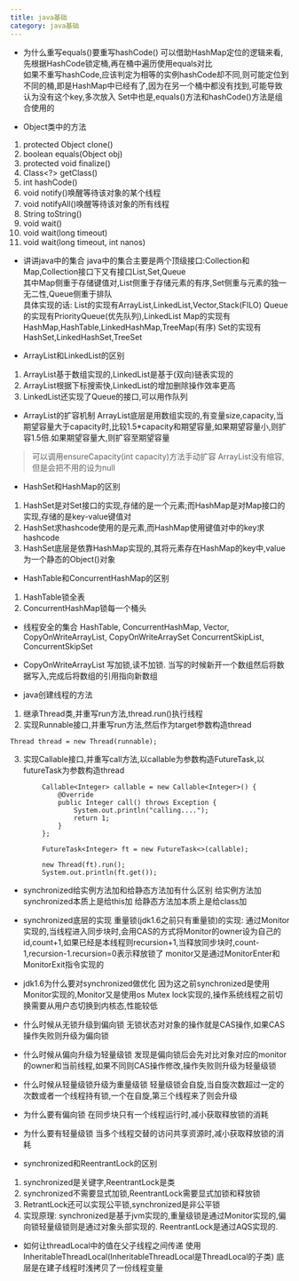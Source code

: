 ```yaml
---
title: java基础
category: java基础
---
```

- 为什么重写equals()要重写hashCode()
可以借助HashMap定位的逻辑来看,先根据HashCode锁定桶,再在桶中遍历使用equals对比  
如果不重写hashCode,应该判定为相等的实例hashCode却不同,则可能定位到不同的桶,即是HashMap中已经有了,因为在另一个桶中都没有找到,可能导致认为没有这个key,多次放入
Set中也是,equals()方法和hashCode()方法是组合使用的

- Object类中的方法
1. protected Object clone()
2. boolean equals(Object obj)
3. protected void finalize()
4. Class<?> getClass()
5. int hashCode()
6. void notify()唤醒等待该对象的某个线程
7. void notifyAll()唤醒等待该对象的所有线程
8. String toString()
9. void wait()
10. void wait(long timeout)
11. void wait(long timeout, int nanos)

- 讲讲java中的集合
java中的集合主要是两个顶级接口:Collection和Map,Collection接口下又有接口List,Set,Queue  
其中Map侧重于存储键值对,List侧重于存储元素的有序,Set侧重与元素的独一无二性,Queue侧重于排队  
具体实现的话:
List的实现有ArrayList,LinkedList,Vector,Stack(FILO)
Queue的实现有PriorityQueue(优先队列),LinkedList
Map的实现有HashMap,HashTable,LinkedHashMap,TreeMap(有序)
Set的实现有HashSet,LinkedHashSet,TreeSet

- ArrayList和LinkedList的区别
1. ArrayList基于数组实现的,LinkedList是基于(双向)链表实现的
2. ArrayList根据下标搜索快,LinkedList的增加删除操作效率更高
3. LinkedList还实现了Queue的接口,可以用作队列

- ArrayList的扩容机制
ArrayList底层是用数组实现的,有变量size,capacity,当期望容量大于capacity时,比较1.5*capacity和期望容量,如果期望容量小,则扩容1.5倍.如果期望容量大,则扩容至期望容量
> 可以调用ensureCapacity(int capacity)方法手动扩容
ArrayList没有缩容,但是会把不用的设为null

- HashSet和HashMap的区别
1. HashSet是对Set接口的实现,存储的是一个元素;而HashMap是对Map接口的实现,存储的是key-value键值对
2. HashSet求hashcode使用的是元素,而HashMap使用键值对中的key求hashcode
3. HashSet底层是依靠HashMap实现的,其将元素存在HashMap的key中,value为一个静态的Object()对象

- HashTable和ConcurrentHashMap的区别
1. HashTable锁全表
2. ConcurrentHashMap锁每一个桶头

- 线程安全的集合
HashTable, ConcurrentHashMap, Vector, CopyOnWriteArrayList, CopyOnWriteArraySet
ConcurrentSkipList, ConcurrentSkipSet

- CopyOnWriteArrayList
写加锁,读不加锁. 当写的时候新开一个数组然后将数据写入,完成后将数组的引用指向新数组


- java创建线程的方法
1. 继承Thread类,并重写run方法,thread.run()执行线程
2. 实现Runnable接口,并重写run方法,然后作为target参数构造thread
```
Thread thread = new Thread(runnable);
```
3. 实现Callable接口,并重写call方法,以callable为参数构造FutureTask,以futureTask为参数构造thread
```
        Callable<Integer> callable = new Callable<Integer>() {
            @Override
            public Integer call() throws Exception {
                System.out.println("calling....");
                return 1;
            }
        };

        FutureTask<Integer> ft = new FutureTask<>(callable);

        new Thread(ft).run();
        System.out.println(ft.get());
```

- synchronized给实例方法加和给静态方法加有什么区别
给实例方法加synchronized本质上是给this加
给静态方法加本质上是给class加

- synchronized底层的实现
重量锁(jdk1.6之前只有重量锁)的实现:  通过Monitor实现的,当线程进入同步块时,会用CAS的方式将Monitor的owner设为自己的id,count+1,如果已经是本线程则recursion+1,当释放同步块时,count-1,recursion-1.recursion=0表示释放锁了
monitor又是通过MonitorEnter和MonitorExit指令实现的  

- jdk1.6为什么要对synchronized做优化
因为这之前synchronized是使用Monitor实现的,Monitor又是使用os Mutex lock实现的,操作系统线程之前切换需要从用户态切换到内核态,性能较低

- 什么时候从无锁升级到偏向锁
无锁状态对对象的操作就是CAS操作,如果CAS操作失败则升级为偏向锁

- 什么时候从偏向升级为轻量级锁
发现是偏向锁后会先对比对象对应的monitor的owner和当前线程,如果不同则CAS操作修改,操作失败则升级为轻量级锁

- 什么时候从轻量级锁升级为重量级锁
轻量级锁会自旋,当自旋次数超过一定的次数或者一个线程持有锁,一个在自旋,第三个线程来了则会升级

- 为什么要有偏向锁
在同步块只有一个线程运行时,减小获取释放锁的消耗

- 为什么要有轻量级锁
当多个线程交替的访问共享资源时,减小获取释放锁的消耗

- synchronized和ReentrantLock的区别
1. synchronized是关键字,ReentrantLock是类
2. synchronized不需要显式加锁,ReentrantLock需要显式加锁和释放锁
3. RetrantLock还可以实现公平锁,synchronized是非公平锁
4. 实现原理: synchronized是基于jvm实现的,重量级锁是通过Monitor实现的,偏向锁轻量级锁则是通过对象头部实现的. ReentrantLock是通过AQS实现的.

- 如何让threadLocal中的值在父子线程之间传递
使用InheritableThreadLocal(InheritableThreadLocal是ThreadLocal的子类)
底层是在建子线程时浅拷贝了一份线程变量
